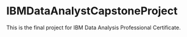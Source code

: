 # IBMDataAnalystCapstoneProject
This is the final project for IBM Data Analysis Professional Certificate.
